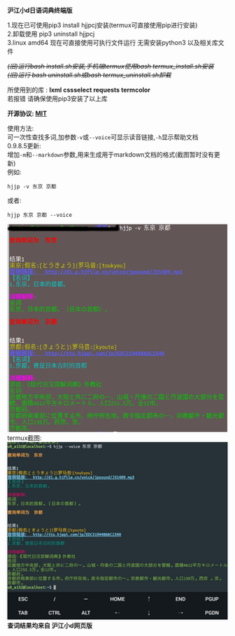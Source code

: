 **沪江小d日语词典终端版**

1.现在已可使用pip3 install hjjpcj安装(termux可直接使用pip进行安装)  
2.卸载使用 pip3 uninstall hjjpcj  
3.linux amd64 现在可直接使用可执行文件运行 无需安装python3 以及相关库文件  

~~*(旧)运行bash install.sh安装,手机端termux使用bash termux_install.sh安装*~~  
~~*(旧)运行 bash uninstall.sh或bash termux_uninstall.sh卸载*~~  

所使用到的库  : **lxml cssselect requests termcolor**  
若报错 请确保使用pip3安装了以上库  

**开源协议: [MIT](https://opensource.org/licenses/mit-license.php)**  

使用方法:  
可一次性查找多词,加参数``-v``或``--voice``可显示读音链接,``-h``显示帮助文档  
0.9.8.5更新:  
增加``-m``和``--markdown``参数,用来生成用于markdown文档的格式(截图暂时没有更新)   
例如:  
```
hjjp -v 东京 京都 
```
或者:
```
hjjp 东京 京都 --voice
```
![](https://raw.githubusercontent.com/Asutorufa/hujiang-japanese-dict/master/演示-.png)
<br>termux截图:
![](https://raw.githubusercontent.com/Asutorufa/hujiang-japanese-dict/master/termux演示.png)
**查词结果均来自 沪江小d网页版**
